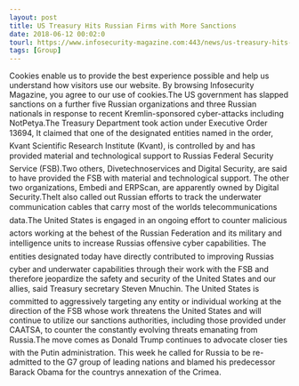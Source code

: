 ```yaml
---
layout: post
title: US Treasury Hits Russian Firms with More Sanctions
date: 2018-06-12 00:02:0
tourl: https://www.infosecurity-magazine.com:443/news/us-treasury-hits-russian-firms/
tags: [Group]
---
```

Cookies enable us to provide the best experience possible and help us understand how visitors use our website. By browsing Infosecurity Magazine, you agree to our use of cookies.The US government has slapped sanctions on a further five Russian organizations and three Russian nationals in response to recent Kremlin-sponsored cyber-attacks including NotPetya.The Treasury Department took action under Executive Order 13694, It claimed that one of the designated entities named in the order, Kvant Scientific Research Institute (Kvant), is controlled by and has provided material and technological support to Russias Federal Security Service (FSB).Two others, Divetechnoservices and Digital Security, are said to have provided the FSB with material and technological support. The other two organizations, Embedi and ERPScan, are apparently owned by Digital Security.TheIt also called out Russian efforts to track the underwater communication cables that carry most of the worlds telecommunications data.The United States is engaged in an ongoing effort to counter malicious actors working at the behest of the Russian Federation and its military and intelligence units to increase Russias offensive cyber capabilities. The entities designated today have directly contributed to improving Russias cyber and underwater capabilities through their work with the FSB and therefore jeopardize the safety and security of the United States and our allies, said Treasury secretary Steven Mnuchin. The United States is committed to aggressively targeting any entity or individual working at the direction of the FSB whose work threatens the United States and will continue to utilize our sanctions authorities, including those provided under CAATSA, to counter the constantly evolving threats emanating from Russia.The move comes as Donald Trump continues to advocate closer ties with the Putin administration. This week he called for Russia to be re-admitted to the G7 group of leading nations and blamed his predecessor Barack Obama for the countrys annexation of the Crimea.